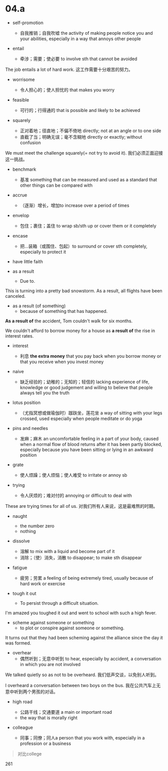 # 04.a

- self-promotion
  - 自我推销；自我吹嘘 the activity of making people notice you and your abilities, especially in a way that annoys other people

- entail
  - 牵涉；需要；使必要 to involve sth that cannot be avoided

The job entails a lot of hard work.
这工作需要十分艰苦的努力。

- worrisome
  - 令人担心的；使人担忧的 that makes you worry

- feasible
  - 可行的；行得通的 that is possible and likely to be achieved

- squarely
  - 正对着地；径直地；不偏不倚地 directly; not at an angle or to one side
  - 直截了当；明确无误；毫不含糊地 directly or exactly; without confusion

We must meet the challenge squarely(= not try to avoid it).
我们必须正面迎接这一挑战。

- benchmark
  - 基准 something that can be measured and used as a standard that other things can be compared with

- accrue
  - （逐渐）增长，增加to increase over a period of times

- envelop
  - 包住；裹住；盖住 to wrap sb/sth up or cover them or it completely

- encase
  - 把…装箱（或围住、包起）to surround or cover sth completely, especially to protect it

- have little faith


- as a result
  - Due to.

This is turning into a pretty bad snowstorm. As a result, all flights have been canceled.

- as a result (of something)
  - because of something that has happened.

**As a result of** the accident, Tom couldn't walk for six months.

We couldn't afford to borrow money for a house as **a result of** the rise in interest rates.

- interest
  - 利息 **the extra money** that you pay back when you borrow money or that you receive when you invest money

- naive
  - 缺乏经验的；幼稚的；无知的；轻信的 lacking experience of life, knowledge or good judgement and willing to believe that people always tell you the truth

- lotus position
  - （尤指冥想或做瑜伽时）跏趺坐，莲花坐 a way of sitting with your legs crossed, used especially when people meditate or do yoga

- pins and needles
  - 发麻；麻木 an uncomfortable feeling in a part of your body, caused when a normal flow of blood returns after it has been partly blocked, especially because you have been sitting or lying in an awkward position

- grate
  - 使人烦躁；使人烦恼；使人难受 to irritate or annoy sb

- trying
  - 令人厌烦的；难对付的 annoying or difficult to deal with

These are trying times for all of us.
对我们所有人来说，这是最难熬的时期。

- naught
  - the number zero
  - nothing

- dissolve
  - 溶解 to mix with a liquid and become part of it
  - 消除；（使）消失，消散 to disappear; to make sth disappear

- fatigue
  - 疲劳；劳累 a feeling of being extremely tired, usually because of hard work or exercise

- tough it out
  - To persist through a difficult situation.

I'm amazed you toughed it out and went to school with such a high fever.

- scheme against someone or something
  - to plot or conspire against someone or something.

It turns out that they had been scheming against the alliance since the day it was formed.

- overhear
  - 偶然听到；无意中听到 to hear, especially by accident, a conversation in which you are not involved

We talked quietly so as not to be overheard.
我们低声交谈，以免别人听到。

I overheard a conversation between two boys on the bus.
我在公共汽车上无意中听到两个男孩的对话。

- high road
  - 公路干线；交通要道 a main or important road
  - the way that is morally right

- colleague
  - 同事；同僚；同人a person that you work with, especially in a profession or a business

> 对比college

261

















